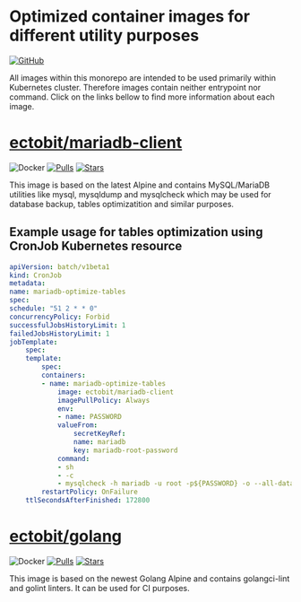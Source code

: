 # Optimized container images for different utility purposes

[![GitHub](https://img.shields.io/github/license/acim/go-reflex)](LICENSE)

All images within this monorepo are intended to be used primarily within Kubernetes cluster. Therefore images contain neither entrypoint nor command. Click on the links bellow to find more information about each image.

# [ectobit/mariadb-client](https://hub.docker.com/repository/docker/ectobit/mariadb-client)

![Docker](https://github.com/ectobit/container-images/workflows/mariadb-client/badge.svg)
[![Pulls](https://img.shields.io/docker/pulls/ectobit/mariadb-client)](https://hub.docker.com/r/ectobit/mariadb-client)
[![Stars](https://img.shields.io/docker/stars/ectobit/mariadb-client)](https://hub.docker.com/r/ectobit/mariadb-client)

This image is based on the latest Alpine and contains MySQL/MariaDB utilities like mysql, mysqldump and mysqlcheck which may be used for database backup, tables optimizatition and similar purposes.

## Example usage for tables optimization using CronJob Kubernetes resource

```yaml
apiVersion: batch/v1beta1
kind: CronJob
metadata:
name: mariadb-optimize-tables
spec:
schedule: "51 2 * * 0"
concurrencyPolicy: Forbid
successfulJobsHistoryLimit: 1
failedJobsHistoryLimit: 1
jobTemplate:
    spec:
    template:
        spec:
        containers:
        - name: mariadb-optimize-tables
            image: ectobit/mariadb-client
            imagePullPolicy: Always
            env:
            - name: PASSWORD
            valueFrom:
                secretKeyRef:
                name: mariadb
                key: mariadb-root-password
            command:
            - sh
            - -c
            - mysqlcheck -h mariadb -u root -p${PASSWORD} -o --all-databases
        restartPolicy: OnFailure
    ttlSecondsAfterFinished: 172800
```

# [ectobit/golang](https://hub.docker.com/repository/docker/ectobit/golang)

![Docker](https://github.com/ectobit/container-images/workflows/golang/badge.svg)
[![Pulls](https://img.shields.io/docker/pulls/ectobit/golang)](https://hub.docker.com/r/ectobit/golang)
[![Stars](https://img.shields.io/docker/stars/ectobit/golang)](https://hub.docker.com/r/ectobit/golang)

This image is based on the newest Golang Alpine and contains golangci-lint and golint linters. It can be used for CI purposes.
